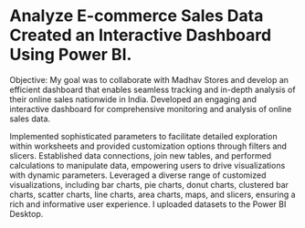# Analyze E-commerce Sales Data Created an Interactive Dashboard Using Power BI.

Objective: My goal was to collaborate with Madhav Stores and develop an efficient dashboard that enables seamless tracking and in-depth analysis of their online sales nationwide in India.
Developed an engaging and interactive dashboard for comprehensive monitoring and analysis of online sales data.

Implemented sophisticated parameters to facilitate detailed exploration within worksheets and provided customization options through filters and slicers.
Established data connections, join new tables, and performed calculations to manipulate data, empowering users to drive visualizations with dynamic parameters.
Leveraged a diverse range of customized visualizations, including bar charts, pie charts, donut charts, clustered bar charts, scatter charts, line charts, area charts, maps, and slicers, ensuring a rich and informative user experience.
I uploaded datasets to the Power BI Desktop.

